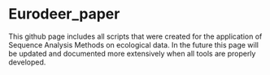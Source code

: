 # Eurodeer_paper
This github page includes all scripts that were created for the application of Sequence Analysis Methods on ecological data.
In the future this page will be updated and documented more extensively when all tools are properly developed. 
